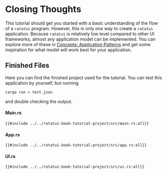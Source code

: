# Closing Thoughts
This tutorial should get you started with a basic understanding of the flow of a `ratatui` program.
However, this is only *one* way to create a `ratatui` application. Because `ratatui` is relatively low level compared to other UI frameworks, almost any application model can be implemented. You can explore more of these in [Concepts: Application Patterns](./../concepts/application-patterns.md) and get some inspiration for what model will work best for your application. 

## Finished Files
Here you can find the finished project used for the tutorial.
You can test this application by yourself, but running 
```
cargo run > test.json
```
and double checking the output.

#### Main.rs
```rust,no_run,noplayground
{{#include ../../ratatui-book-tutorial-project/src/main.rs:all}}
```

#### App.rs
```rust,no_run,noplayground
{{#include ../../ratatui-book-tutorial-project/src/app.rs:all}}
```

#### UI.rs
```rust,no_run,noplayground
{{#include ../../ratatui-book-tutorial-project/src/ui.rs:all}}
```

